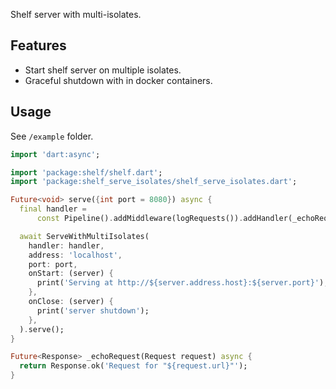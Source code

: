<!--
This README describes the package. If you publish this package to pub.dev,
this README's contents appear on the landing page for your package.

For information about how to write a good package README, see the guide for
[writing package pages](https://dart.dev/guides/libraries/writing-package-pages).

For general information about developing packages, see the Dart guide for
[creating packages](https://dart.dev/guides/libraries/create-library-packages)
and the Flutter guide for
[developing packages and plugins](https://flutter.dev/developing-packages).
-->

Shelf server with multi-isolates.

## Features

- Start shelf server on multiple isolates.
- Graceful shutdown with in docker containers.

## Usage

See `/example` folder.

```dart
import 'dart:async';

import 'package:shelf/shelf.dart';
import 'package:shelf_serve_isolates/shelf_serve_isolates.dart';

Future<void> serve({int port = 8080}) async {
  final handler =
      const Pipeline().addMiddleware(logRequests()).addHandler(_echoRequest);

  await ServeWithMultiIsolates(
    handler: handler,
    address: 'localhost',
    port: port,
    onStart: (server) {
      print('Serving at http://${server.address.host}:${server.port}');
    },
    onClose: (server) {
      print('server shutdown');
    },
  ).serve();
}

Future<Response> _echoRequest(Request request) async {
  return Response.ok('Request for "${request.url}"');
}
```
